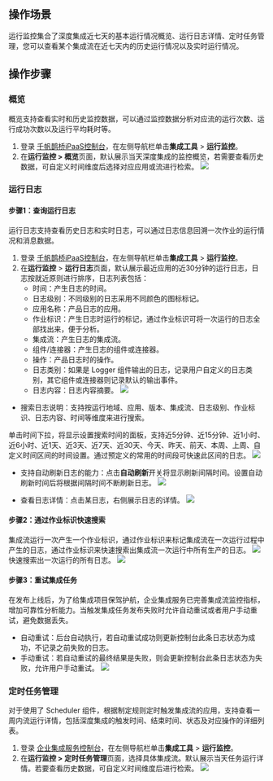 ## 操作场景
运行监控集合了深度集成近七天的基本运行情况概览、运行日志详情、定时任务管理，您可以查看某个集成流在近七天内的历史运行情况以及实时运行情况。

## 操作步骤
### 概览 
概览支持查看实时和历史监控数据，可以通过监控数据分析对应流的运行次数、运行成功次数以及运行平均耗时等。
1. 登录 [千帆鹊桥iPaaS控制台](https://console.cloud.tencent.com/eis)，在左侧导航栏单击**集成工具** > **运行监控**。
2. 在**运行监控 > 概览**页面，默认展示当天深度集成的监控概览，若需要查看历史数据，可自定义时间维度后选择对应应用或流进行检索。
![](https://qcloudimg.tencent-cloud.cn/raw/d281cd2ce81eb1caceb348d567f3534c.png)

### 运行日志
#### 步骤1：查询运行日志
运行日志支持查看历史日志和实时日志，可以通过日志信息回溯一次作业的运行情况和消息数据。
1. 登录 [千帆鹊桥iPaaS控制台](https://console.cloud.tencent.com/eis)，在左侧导航栏单击**集成工具** > **运行监控**。
2. 在**运行监控** > **运行日志**页面，默认展示最近应用的近30分钟的运行日志，日志按就近原则进行排序，日志列表包括：
	- 时间：产生日志的时间。
	- 日志级别：不同级别的日志采用不同颜色的图标标记。
	- 应用名称：产品日志的应用。
	- 作业标识：产生日志时运行的标记，通过作业标识可将一次运行的日志全部找出来，便于分析。
	- 集成流：产生日志的集成流。
	- 组件/连接器：产生日志的组件或连接器。
	- 操作：产品日志时的操作。
	- 日志类别：如果是 Logger 组件输出的日志，记录用户自定义的日志类别，其它组件或连接器则记录默认的输出事件。
	- 日志内容：日志内容摘要。
![](https://qcloudimg.tencent-cloud.cn/raw/1dbca2aae450ff739bdfe797a05f8190.png)
 - 搜索日志说明：支持按运行地域、应用、版本、集成流、日志级别、作业标识、日志内容、时间等维度来进行搜索。

单击时间下拉，将显示设置搜索时间的面板，支持近5分钟、近15分钟、近1小时、近6小时、近1天、近3天、近7天、近30天、今天、昨天、前天、本周、上周、自定义时间区间的时间设置。通过预定义的常用的时间段可快速此区间的日志。
![](https://qcloudimg.tencent-cloud.cn/raw/95e50555852bee8db8c889db35cf5850.png)

- 支持自动刷新日志的能力：点击**自动刷新**开关将显示刷新间隔时间。设置自动刷新时间后将根据间隔时间不断刷新日志。
![](https://qcloudimg.tencent-cloud.cn/raw/ae7f619d8ac6478d19d26433da5e9ba2.png)

- 查看日志详情：点击某日志，右侧展示日志的详情。
![](https://qcloudimg.tencent-cloud.cn/raw/f8ddb9083c7d5a24024e884dafc402ba.png)


#### 步骤2：通过作业标识快速搜索
集成流运行一次产生一个作业标识，通过作业标识来标记集成流在一次运行过程中产生的日志，通过作业标识来快速搜索出集成流一次运行中所有生产的日志。
![](https://qcloudimg.tencent-cloud.cn/raw/29f7bb5d85adce7567bec8a1c8449dfe.png)
快速搜索出一次运行的所有日志。
![](https://qcloudimg.tencent-cloud.cn/raw/0e90693984f72eeb2d764b1947bb7904.png)

#### 步骤3：重试集成任务
在发布上线后，为了给集成项目保驾护航，企业集成服务已完善集成流监控指标，增加可靠性分析能力。当触发集成任务发布失败时允许自动重试或者用户手动重试，避免数据丢失。
- 自动重试：后台自动执行，若自动重试成功则更新控制台此条日志状态为成功，不记录之前失败的日志。
- 手动重试：若自动重试的最终结果是失败，则会更新控制台此条日志状态为失败，允许用户手动重试。
![](https://qcloudimg.tencent-cloud.cn/raw/d5b06a0cc8675ec35d1663a066fdfc69.png)

### 定时任务管理
对于使用了 Scheduler 组件，根据制定规则定时触发集成流的应用，支持查看一周内流运行详情，包括深度集成的触发时间、结束时间、状态及对应操作的详细列表。  

1. 登录 [企业集成服务控制台](https://console.cloud.tencent.com/eis)，在左侧导航栏单击**集成工具** > **运行监控**。
2. 在**运行监控 > 定时任务管理**页面，选择具体集成流。默认展示当天任务运行详情。若要查看历史数据，可自定义时间维度后进行检索。
![](https://qcloudimg.tencent-cloud.cn/raw/28ade14aabfff3aab5c95fa5b70c2355.png)


